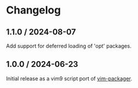 # Changelog

## 1.1.0 / 2024-08-07

Add support for deferred loading of 'opt' packages.

## 1.0.0 / 2024-06-23

Initial release as a vim9 script port of [vim-packager][vim-packager].

[vim-packager]: https://github.com/kristijanhusak/vim-packager
